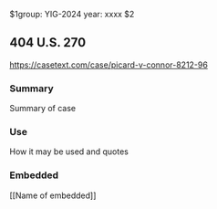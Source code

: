 $1group: YIG-2024
year: xxxx
$2
## 404 U.S. 270

https://casetext.com/case/picard-v-connor-8212-96

### Summary

Summary of case

### Use

How it may be used and quotes

### Embedded

[[Name of embedded]]